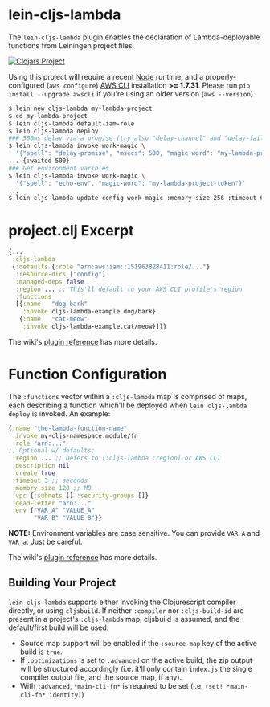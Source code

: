 # lein-cljs-lambda

The `lein-cljs-lambda` plugin enables the declaration of Lambda-deployable
functions from Leiningen project files.

[![Clojars
Project](http://clojars.org/io.nervous/lein-cljs-lambda/latest-version.svg)](http://clojars.org/io.nervous/lein-cljs-lambda)

Using this project will require a recent [Node](https://nodejs.org/) runtime,
and a properly-configured (`aws configure`) [AWS
CLI](https://github.com/aws/aws-cli) installation **>= 1.7.31**.  Please run
`pip install --upgrade awscli` if you're using an older version (`aws
--version`).

```sh
$ lein new cljs-lambda my-lambda-project
$ cd my-lambda-project
$ lein cljs-lambda default-iam-role
$ lein cljs-lambda deploy
### 500ms delay via a promise (try also "delay-channel" and "delay-fail")
$ lein cljs-lambda invoke work-magic \
  '{"spell": "delay-promise", "msecs": 500, "magic-word": "my-lambda-project-token"}'
... {:waited 500}
### Get environment varibles
$ lein cljs-lambda invoke work-magic \
  '{"spell": "echo-env", "magic-word": "my-lambda-project-token"}'
...
$ lein cljs-lambda update-config work-magic :memory-size 256 :timeout 66
```

# project.clj Excerpt

```clojure
{...
 :cljs-lambda
 {:defaults {:role "arn:aws:iam::151963828411:role/..."}
  :resource-dirs ["config"]
  :managed-deps false
  :region ... ;; This'll default to your AWS CLI profile's region
  :functions
  [{:name   "dog-bark"
    :invoke cljs-lambda-example.dog/bark}
   {:name   "cat-meow"
    :invoke cljs-lambda-example.cat/meow}]}}
```

The wiki's [plugin
reference](https://github.com/nervous-systems/cljs-lambda/wiki/Plugin-Reference)
has more details.

# Function Configuration

The `:functions` vector within a `:cljs-lambda` map is comprised of maps, each
describing a function which'll be deployed when `lein cljs-lambda deploy` is
invoked.  An example:

```clojure
{:name "the-lambda-function-name"
 :invoke my-cljs-namespace.module/fn
 :role "arn:..."
;; Optional w/ defaults:
 :region ... ;; Defers to [:cljs-lambda :region] or AWS CLI
 :description nil
 :create true
 :timeout 3 ;; seconds
 :memory-size 128 ;; MB
 :vpc {:subnets [] :security-groups []}
 :dead-letter "arn:..."
 :env {"VAR_A" "VALUE_A"
       "VAR_B" "VALUE_B"}}
```

**NOTE:** Environment variables are case sensitive. You can provide `VAR_A` and `VAR_a`. Just be careful.

The wiki's [plugin
reference](https://github.com/nervous-systems/cljs-lambda/wiki/Plugin-Reference)
has more details.

## Building Your Project

`lein-cljs-lambda` supports either invoking the Clojurescript compiler directly,
or using `cljsbuild`.  If neither `:compiler` nor `:cljs-build-id` are present in
a project's `:cljs-lambda` map, cljsbuild is assumed, and the default/first
build will be used.

 - Source map support will be enabled if the `:source-map` key of the active build
is `true`.
 - If `:optimizations` is set to `:advanced` on the active build, the zip output
 will be structured accordingly (i.e. it'll only contain `index.js` the single
 compiler output file, and the source map, if any).
 - With `:advanced`, `*main-cli-fn*` is required to be set (i.e. `(set! *main-cli-fn* identity)`)
